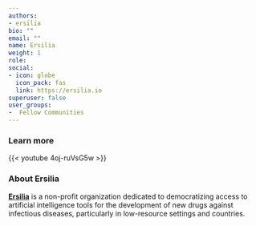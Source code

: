 ```yaml
---
authors:
- ersilia
bio: ""
email: ""
name: Ersilia
weight: 1
role: 
social:
- icon: globe
  icon_pack: fas
  link: https://ersilia.io
superuser: false
user_groups:
-  Fellow Communities
---
```


### Learn more

{{< youtube 4oj-ruVsG5w >}} 

### About Ersilia

**[Ersilia](https://ersilia.io)** is a non-profit organization dedicated to democratizing access to artificial intelligence tools for the development of new drugs against infectious diseases, particularly in low-resource settings and countries.
